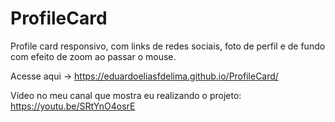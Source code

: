 # ProfileCard
Profile card responsivo, com links de redes sociais, foto de perfil e de fundo com efeito de zoom ao passar o mouse.

Acesse aqui -> https://eduardoeliasfdelima.github.io/ProfileCard/

Vídeo no meu canal que mostra eu realizando o projeto: https://youtu.be/SRtYnO4osrE

